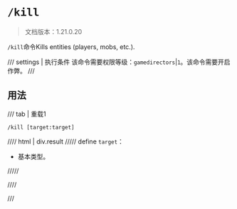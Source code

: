 # `/kill`

> 文档版本：1.21.0.20

`/kill`命令Kills entities (players, mobs, etc.).

/// settings | 执行条件
该命令需要权限等级：`gamedirectors`|`1`。该命令需要开启作弊。
///

## 用法

/// tab | 重载1
```mcfunction
/kill [target:target]
```

//// html | div.result
///// define
`target`：<!-- md:samp target -->

- 基本类型。


/////

////

///
